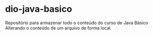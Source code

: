 # dio-java-basico
Repositório para armazenar todo o conteúdo do curso de Java Básico 
Alterando o conteúdo de um arquivo de forma local.
